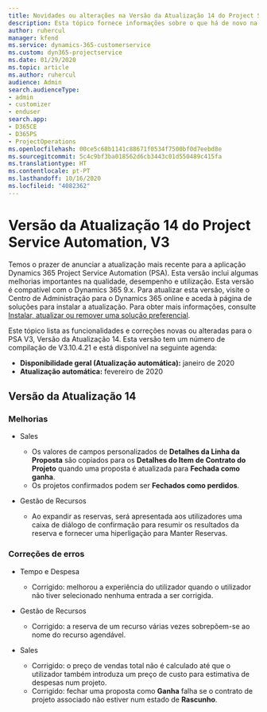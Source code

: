 ```yaml
---
title: Novidades ou alterações na Versão da Atualização 14 do Project Service Automation, V3
description: Esta tópico fornece informações sobre o que há de novo na Versão da Atualização 14 do Project Service Automation V3.
author: ruhercul
manager: kfend
ms.service: dynamics-365-customerservice
ms.custom: dyn365-projectservice
ms.date: 01/29/2020
ms.topic: article
ms.author: ruhercul
audience: Admin
search.audienceType:
- admin
- customizer
- enduser
search.app:
- D365CE
- D365PS
- ProjectOperations
ms.openlocfilehash: 00ce5c68b1141c88671f0534f7500bf0d7eebd8e
ms.sourcegitcommit: 5c4c9bf3ba018562d6cb3443c01d550489c415fa
ms.translationtype: HT
ms.contentlocale: pt-PT
ms.lasthandoff: 10/16/2020
ms.locfileid: "4082362"
---
```

# <a name="project-service-automation-update-release-14-v3"></a>Versão da Atualização 14 do Project Service Automation, V3
Temos o prazer de anunciar a atualização mais recente para a aplicação Dynamics 365 Project Service Automation (PSA). Esta versão inclui algumas melhorias importantes na qualidade, desempenho e utilização. Esta versão é compatível com o Dynamics 365 9.x. Para atualizar esta versão, visite o Centro de Administração para o Dynamics 365 online e aceda à página de soluções para instalar a atualização. Para obter mais informações, consulte [Instalar, atualizar ou remover uma solução preferencial](https://docs.microsoft.com/power-platform/admin/install-remove-preferred-solution).

Este tópico lista as funcionalidades e correções novas ou alteradas para o PSA V3, Versão da Atualização 14. Esta versão tem um número de compilação de V3.10.4.21 e está disponível na seguinte agenda:

- **Disponibilidade geral (Atualização automática):** janeiro de 2020
- **Atualização automática:** fevereiro de 2020

## <a name="update-release-14"></a>Versão da Atualização 14

### <a name="enhancements"></a>Melhorias

- Sales

     - Os valores de campos personalizados de **Detalhes da Linha da Proposta** são copiados para os **Detalhes do Item de Contrato do Projeto** quando uma proposta é atualizada para **Fechada como ganha**.
     - Os projetos confirmados podem ser **Fechados como perdidos**.

- Gestão de Recursos

     - Ao expandir as reservas, será apresentada aos utilizadores uma caixa de diálogo de confirmação para resumir os resultados da reserva e fornecer uma hiperligação para Manter Reservas.


### <a name="bug-fixes"></a>Correções de erros

- Tempo e Despesa

     - Corrigido: melhorou a experiência do utilizador quando o utilizador não tiver selecionado nenhuma entrada a ser corrigida.

- Gestão de Recursos

     - Corrigido: a reserva de um recurso várias vezes sobrepõem-se ao nome do recurso agendável.

- Sales

     - Corrigido: o preço de vendas total não é calculado até que o utilizador também introduza um preço de custo para estimativa de despesas num projeto.
     - Corrigido: fechar uma proposta como **Ganha** falha se o contrato de projeto associado não estiver num estado de **Rascunho**.

